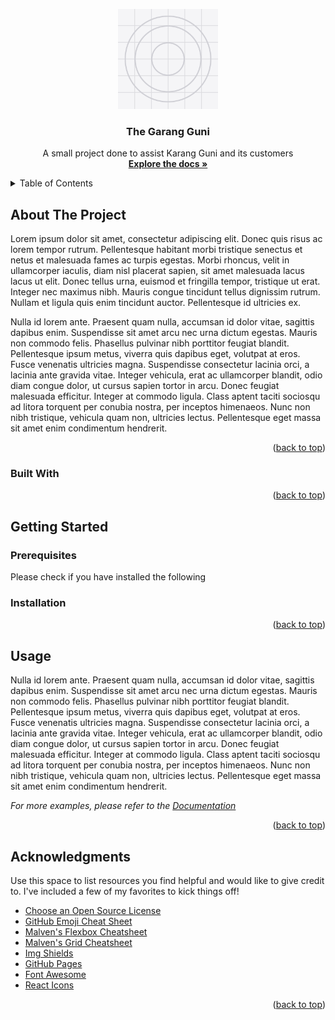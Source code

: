 <a id="readme-top"></a>
<!-- PROJECT SHIELDS -->

<!-- PROJECT LOGO -->
<!-- <br /> -->
<div align="center">
  <a href="https://github.com/ntu-se7-grp3/garang-guni-mobile">
    <img src="./assets/icon.png" alt="Logo" width="160" height="160">
  </a>

  <h3 align="center">The Garang Guni</h3>

  <p align="center">
    A small project done to assist Karang Guni and its customers
    <br />
    <a href="https://github.com/ntu-se7-grp3/garang-guni-mobile"><strong>Explore the docs »</strong></a>
    <br />
  </p>
</div>

<!-- TABLE OF CONTENTS -->
<details>
  <summary>Table of Contents</summary>
  <ol>
    <li>
      <a href="#about-the-project">About The Project</a>
      <ul>
        <li><a href="#built-with">Built With</a></li>
      </ul>
    </li>
    <li>
      <a href="#getting-started">Getting Started</a>
      <ul>
        <li><a href="#prerequisites">Prerequisites</a></li>
        <li><a href="#installation">Installation</a></li>
      </ul>
    </li>
    <li><a href="#usage">Usage</a></li>
    <li><a href="#acknowledgments">Acknowledgments</a></li>
  </ol>
</details>

<!-- ABOUT THE PROJECT -->
## About The Project

Lorem ipsum dolor sit amet, consectetur adipiscing elit. Donec quis risus ac lorem tempor rutrum. Pellentesque habitant morbi tristique senectus et netus et malesuada fames ac turpis egestas. Morbi rhoncus, velit in ullamcorper iaculis, diam nisl placerat sapien, sit amet malesuada lacus lacus ut elit. Donec tellus urna, euismod et fringilla tempor, tristique ut erat. Integer nec maximus nibh. Mauris congue tincidunt tellus dignissim rutrum. Nullam et ligula quis enim tincidunt auctor. Pellentesque id ultricies ex.

Nulla id lorem ante. Praesent quam nulla, accumsan id dolor vitae, sagittis dapibus enim. Suspendisse sit amet arcu nec urna dictum egestas. Mauris non commodo felis. Phasellus pulvinar nibh porttitor feugiat blandit. Pellentesque ipsum metus, viverra quis dapibus eget, volutpat at eros. Fusce venenatis ultricies magna. Suspendisse consectetur lacinia orci, a lacinia ante gravida vitae. Integer vehicula, erat ac ullamcorper blandit, odio diam congue dolor, ut cursus sapien tortor in arcu. Donec feugiat malesuada efficitur. Integer at commodo ligula. Class aptent taciti sociosqu ad litora torquent per conubia nostra, per inceptos himenaeos. Nunc non nibh tristique, vehicula quam non, ultricies lectus. Pellentesque eget massa sit amet enim condimentum hendrerit.

<p align="right">(<a href="#readme-top">back to top</a>)</p>

### Built With
<p align="right">(<a href="#readme-top">back to top</a>)</p>

<!-- GETTING STARTED -->
## Getting Started

### Prerequisites

Please check if you have installed the following

### Installation

<p align="right">(<a href="#readme-top">back to top</a>)</p>

<!-- USAGE EXAMPLES -->
## Usage

Nulla id lorem ante. Praesent quam nulla, accumsan id dolor vitae, sagittis dapibus enim. Suspendisse sit amet arcu nec urna dictum egestas. Mauris non commodo felis. Phasellus pulvinar nibh porttitor feugiat blandit. Pellentesque ipsum metus, viverra quis dapibus eget, volutpat at eros. Fusce venenatis ultricies magna. Suspendisse consectetur lacinia orci, a lacinia ante gravida vitae. Integer vehicula, erat ac ullamcorper blandit, odio diam congue dolor, ut cursus sapien tortor in arcu. Donec feugiat malesuada efficitur. Integer at commodo ligula. Class aptent taciti sociosqu ad litora torquent per conubia nostra, per inceptos himenaeos. Nunc non nibh tristique, vehicula quam non, ultricies lectus. Pellentesque eget massa sit amet enim condimentum hendrerit.

_For more examples, please refer to the [Documentation](https://google.com)_

<p align="right">(<a href="#readme-top">back to top</a>)</p>

<!-- ACKNOWLEDGMENTS -->
## Acknowledgments

Use this space to list resources you find helpful and would like to give credit to. I've included a few of my favorites to kick things off!

* [Choose an Open Source License](https://choosealicense.com)
* [GitHub Emoji Cheat Sheet](https://www.webpagefx.com/tools/emoji-cheat-sheet)
* [Malven's Flexbox Cheatsheet](https://flexbox.malven.co/)
* [Malven's Grid Cheatsheet](https://grid.malven.co/)
* [Img Shields](https://shields.io)
* [GitHub Pages](https://pages.github.com)
* [Font Awesome](https://fontawesome.com)
* [React Icons](https://react-icons.github.io/react-icons/search)

<p align="right">(<a href="#readme-top">back to top</a>)</p>
